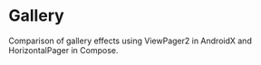 # Gallery
Comparison of gallery effects using ViewPager2 in AndroidX and HorizontalPager in Compose.
